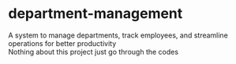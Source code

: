 # department-management
A system to manage departments, track employees, and streamline operations for better productivity
<br>
Nothing about this project just go through the codes

